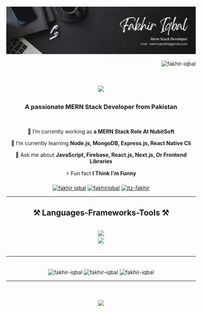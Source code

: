 ![MasterHead](https://github.com/Fakhir-Iqbal/Fakhir-Iqbal/blob/main/Black%20Minimal%20Motivation%20Quote%20LinkedIn%20Banner.png?raw=true)
<p align="right"> <img src="https://komarev.com/ghpvc/?username=fakhir-iqbal&label=Profile%20views&color=0e75b6&style=flat" alt="fakhir-iqbal" /> </p>

<h1 align="center">
    <img src="https://readme-typing-svg.herokuapp.com/?font=Righteous&size=35&center=true&vCenter=true&width=500&height=70&duration=4000&lines=Hi+There!+👋;+I'm+Fakhir+Iqbal!;" />
</h1>

<h3 align="center">A passionate MERN Stack Developer from Pakistan</h3>

<br/>

<div align="center">
 
 🔭 I’m currently working as **a MERN Stack Role At NubitSoft**
 
 🌱 I’m currently learning **Node.js, MongoDB, Express.js, React Native Cli**

💬 Ask me about **JavaScript, Firebase, React.js, Next.js, Or Frontend Libraries**

⚡ Fun fact **I Think I'm Funny**

 </div>
 
<div align="center"> 
 <a href="https://www.linkedin.com/in/fakhir-iqbal-a900b4293/" target="blank"><img align="center" src="https://raw.githubusercontent.com/rahuldkjain/github-profile-readme-generator/master/src/images/icons/Social/linked-in-alt.svg" alt="fakhir iqbal" height="30" width="40" /></a>
<a href="https://www.facebook.com/profile.php?id=100075801510873&mibextid=ZbWKwL" target="blank"><img align="center" src="https://raw.githubusercontent.com/rahuldkjain/github-profile-readme-generator/master/src/images/icons/Social/facebook.svg" alt="fakhiriqbal" height="30" width="40" /></a>
<a href="https://www.instagram.com/fakhiriqbal_338" target="blank"><img align="center" src="https://raw.githubusercontent.com/rahuldkjain/github-profile-readme-generator/master/src/images/icons/Social/instagram.svg" alt="itz-fakhir" height="30" width="40" /></a>
</div>

 <hr/>
 
<h2 align="center">⚒️ Languages-Frameworks-Tools ⚒️</h2>
<br/>
<div align="center">
    <img src="https://skillicons.dev/icons?i=html,css,javascript,typescript,react,nextjs,vscode,github,git,postman,androidstudio" /> <br/>
    <img src="https://skillicons.dev/icons?i=bootstrap,scss,tailwind,mui,nodejs,express,firebase,mongodb" />
</div>

<br/>
<hr/>

<div align="center">
  <br>

<img align="center" src="https://github-readme-stats.vercel.app/api/top-langs?username=fakhir-iqbal&show_icons=true&locale=en&layout=compact" alt="fakhir-iqbal" />
<img align="center" src="https://github-readme-stats.vercel.app/api?username=fakhir-iqbal&show_icons=true&locale=en" alt="fakhir-iqbal" />

<img align="center" src="https://github-readme-streak-stats.herokuapp.com/?user=fakhir-iqbal&" alt="fakhir-iqbal" />
  
  <br/>
</div>

<hr/>

<h1 align="center">
    <img src="https://readme-typing-svg.herokuapp.com/?font=Righteous&size=35&center=true&vCenter=true&width=500&height=70&duration=4000&lines=Thank+You!;" />
</h1>



